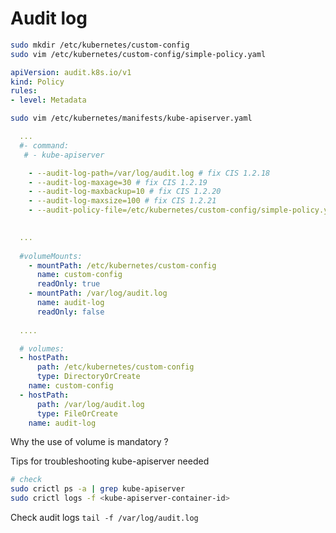 # Audit log

```sh
sudo mkdir /etc/kubernetes/custom-config
sudo vim /etc/kubernetes/custom-config/simple-policy.yaml
```

```yaml
apiVersion: audit.k8s.io/v1
kind: Policy
rules:
- level: Metadata
```


```sh
sudo vim /etc/kubernetes/manifests/kube-apiserver.yaml


```

```yaml
  ...
  #- command:
   # - kube-apiserver

    - --audit-log-path=/var/log/audit.log # fix CIS 1.2.18
    - --audit-log-maxage=30 # fix CIS 1.2.19
    - --audit-log-maxbackup=10 # fix CIS 1.2.20  
    - --audit-log-maxsize=100 # fix CIS 1.2.21
    - --audit-policy-file=/etc/kubernetes/custom-config/simple-policy.yaml #<-- Audit policy file

  
  ...
  
  #volumeMounts:
    - mountPath: /etc/kubernetes/custom-config
      name: custom-config
      readOnly: true
    - mountPath: /var/log/audit.log
      name: audit-log
      readOnly: false
  
  ....

  # volumes:
  - hostPath:
      path: /etc/kubernetes/custom-config
      type: DirectoryOrCreate
    name: custom-config
  - hostPath:
      path: /var/log/audit.log
      type: FileOrCreate
    name: audit-log
```
Why the use of volume is mandatory ?



Tips for troubleshooting kube-apiserver needed
```sh
# check 
sudo crictl ps -a | grep kube-apiserver
sudo crictl logs -f <kube-apiserver-container-id>
```

Check audit logs ```tail -f /var/log/audit.log```
